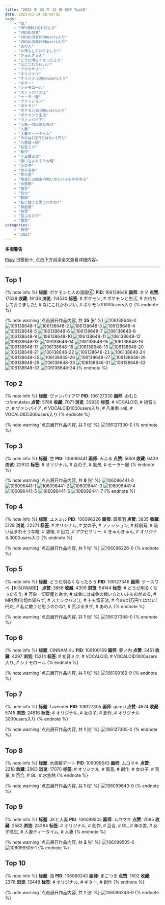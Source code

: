 ```yaml
---
title: "2023 年 03 月 12 日 日榜 Top10"
date: 2023-03-14 06:09:01
tags:
    - "GL"
    - "MP(燃料)切れ知らず"
    - "VOCALOID"
    - "VOCALOID1000users入り"
    - "VOCALOID5000users入り"
    - "あの人"
    - "お待ちしておりました!"
    - "きゅんきゅん"
    - "どうだ明るくなったろう"
    - "なにこれかわいい"
    - "アクセサリー"
    - "オリジナル"
    - "オリジナル3000users入り"
    - "ギター"
    - "シナモロール"
    - "スナックバス江"
    - "セーラー服"
    - "ファッション"
    - "ポケモン"
    - "ポケモン10000users入り"
    - "ポケモンと生活"
    - "ヴァンパイア"
    - "万象一切灰塵と為せ"
    - "人妻"
    - "人妻ティータイム"
    - "今のは1万円ではない1円だ"
    - "八重歯っ娘"
    - "初音ミク"
    - "創作"
    - "十五雷正法"
    - "吸い込まれそうな瞳"
    - "女の子"
    - "女子高生"
    - "年の差"
    - "成金には成金の戦い方といふものがある"
    - "水族館"
    - "百合"
    - "目力"
    - "碧眼"
    - "私に敵うと思うのかね?"
    - "絆創膏"
    - "背景"
    - "荒ぶるタグ"
    - "風景"
categories:
    - "日榜"
    - "2023"
---
```


<i class="fa fa-triangle-exclamation"></i>**多图警告**<i class="fa fa-triangle-exclamation"></i>

[Pixiv](https://www.pixiv.net/) 日榜前十, 点击下方阅读全文查看详细内容~

<!-- more -->

---

## Top 1

{% note info %}
**标题**: ポケモンと人の漫画⑥
**PID**: 106138648 **画师**: ネヲ
**点赞**: 17338 **收藏**: 19138 **浏览**: 114530
**标签**: # ポケモン, # ポケモンと生活, # お待ちしておりました!, # なにこれかわいい, # ポケモン10000users入り
{% endnote %}

{% note warning '点击展开作品内容, 共 **35** 张' %}
![106138648-0](https://i.pixiv.re/img-original/img/2023/03/12/10/57/59/106138648_p0.png)
![106138648-1](https://i.pixiv.re/img-original/img/2023/03/12/10/57/59/106138648_p1.png)
![106138648-2](https://i.pixiv.re/img-original/img/2023/03/12/10/57/59/106138648_p2.png)
![106138648-3](https://i.pixiv.re/img-original/img/2023/03/12/10/57/59/106138648_p3.png)
![106138648-4](https://i.pixiv.re/img-original/img/2023/03/12/10/57/59/106138648_p4.png)
![106138648-5](https://i.pixiv.re/img-original/img/2023/03/12/10/57/59/106138648_p5.png)
![106138648-6](https://i.pixiv.re/img-original/img/2023/03/12/10/57/59/106138648_p6.png)
![106138648-7](https://i.pixiv.re/img-original/img/2023/03/12/10/57/59/106138648_p7.png)
![106138648-8](https://i.pixiv.re/img-original/img/2023/03/12/10/57/59/106138648_p8.png)
![106138648-9](https://i.pixiv.re/img-original/img/2023/03/12/10/57/59/106138648_p9.png)
![106138648-10](https://i.pixiv.re/img-original/img/2023/03/12/10/57/59/106138648_p10.png)
![106138648-11](https://i.pixiv.re/img-original/img/2023/03/12/10/57/59/106138648_p11.png)
![106138648-12](https://i.pixiv.re/img-original/img/2023/03/12/10/57/59/106138648_p12.png)
![106138648-13](https://i.pixiv.re/img-original/img/2023/03/12/10/57/59/106138648_p13.png)
![106138648-14](https://i.pixiv.re/img-original/img/2023/03/12/10/57/59/106138648_p14.png)
![106138648-15](https://i.pixiv.re/img-original/img/2023/03/12/10/57/59/106138648_p15.png)
![106138648-16](https://i.pixiv.re/img-original/img/2023/03/12/10/57/59/106138648_p16.png)
![106138648-17](https://i.pixiv.re/img-original/img/2023/03/12/10/57/59/106138648_p17.png)
![106138648-18](https://i.pixiv.re/img-original/img/2023/03/12/10/57/59/106138648_p18.png)
![106138648-19](https://i.pixiv.re/img-original/img/2023/03/12/10/57/59/106138648_p19.png)
![106138648-20](https://i.pixiv.re/img-original/img/2023/03/12/10/57/59/106138648_p20.png)
![106138648-21](https://i.pixiv.re/img-original/img/2023/03/12/10/57/59/106138648_p21.png)
![106138648-22](https://i.pixiv.re/img-original/img/2023/03/12/10/57/59/106138648_p22.png)
![106138648-23](https://i.pixiv.re/img-original/img/2023/03/12/10/57/59/106138648_p23.png)
![106138648-24](https://i.pixiv.re/img-original/img/2023/03/12/10/57/59/106138648_p24.png)
![106138648-25](https://i.pixiv.re/img-original/img/2023/03/12/10/57/59/106138648_p25.png)
![106138648-26](https://i.pixiv.re/img-original/img/2023/03/12/10/57/59/106138648_p26.png)
![106138648-27](https://i.pixiv.re/img-original/img/2023/03/12/10/57/59/106138648_p27.png)
![106138648-28](https://i.pixiv.re/img-original/img/2023/03/12/10/57/59/106138648_p28.png)
![106138648-29](https://i.pixiv.re/img-original/img/2023/03/12/10/57/59/106138648_p29.png)
![106138648-30](https://i.pixiv.re/img-original/img/2023/03/12/10/57/59/106138648_p30.png)
![106138648-31](https://i.pixiv.re/img-original/img/2023/03/12/10/57/59/106138648_p31.png)
![106138648-32](https://i.pixiv.re/img-original/img/2023/03/12/10/57/59/106138648_p32.png)
![106138648-33](https://i.pixiv.re/img-original/img/2023/03/12/10/57/59/106138648_p33.png)
![106138648-34](https://i.pixiv.re/img-original/img/2023/03/12/10/57/59/106138648_p34.png)
{% endnote %}

## Top 2

{% note info %}
**标题**: ヴァンパイア♡
**PID**: 106127330 **画师**: おむたつ/omutatsu
**点赞**: 5788 **收藏**: 7071 **浏览**: 30830
**标签**: # VOCALOID, # 初音ミク, # ヴァンパイア, # VOCALOID1000users入り, # 八重歯っ娘, # VOCALOID5000users入り
{% endnote %}

{% note warning '点击展开作品内容, 共 **1** 张' %}
![106127330-0](https://i.pixiv.re/img-original/img/2023/03/12/00/00/44/106127330_p0.jpg)
{% endnote %}

## Top 3

{% note info %}
**标题**: 空
**PID**: 106096441 **画师**: みふる
**点赞**: 5059 **收藏**: 6429 **浏览**: 22932
**标签**: # オリジナル, # 女の子, # 風景, # セーラー服
{% endnote %}

{% note warning '点击展开作品内容, 共 **8** 张' %}
![106096441-0](https://i.pixiv.re/img-original/img/2023/03/11/00/07/20/106096441_p0.png)
![106096441-1](https://i.pixiv.re/img-original/img/2023/03/11/00/07/20/106096441_p1.png)
![106096441-2](https://i.pixiv.re/img-original/img/2023/03/11/00/07/20/106096441_p2.png)
![106096441-3](https://i.pixiv.re/img-original/img/2023/03/11/00/07/20/106096441_p3.png)
![106096441-4](https://i.pixiv.re/img-original/img/2023/03/11/00/07/20/106096441_p4.png)
![106096441-5](https://i.pixiv.re/img-original/img/2023/03/11/00/07/20/106096441_p5.png)
![106096441-6](https://i.pixiv.re/img-original/img/2023/03/11/00/07/20/106096441_p6.png)
![106096441-7](https://i.pixiv.re/img-original/img/2023/03/11/00/07/20/106096441_p7.png)
{% endnote %}

## Top 4

{% note info %}
**标题**: ユメミル
**PID**: 106096226 **画师**: 碧風羽
**点赞**: 3835 **收藏**: 5128 **浏览**: 22271
**标签**: # オリジナル, # 女の子, # ファッション, # 絆創膏, # 吸い込まれそうな瞳, # 碧眼, # 目力, # アクセサリー, # きゅんきゅん, # オリジナル3000users入り
{% endnote %}

{% note warning '点击展开作品内容, 共 **1** 张' %}
![106096226-0](https://i.pixiv.re/img-original/img/2023/03/11/00/03/33/106096226_p0.jpg)
{% endnote %}

## Top 5

{% note info %}
**标题**: どうだ明るくなったろう
**PID**: 106127348 **画师**: ケースワベ【K-SUWABE】
**点赞**: 3856 **收藏**: 4399 **浏览**: 54144
**标签**: # どうだ明るくなったろう, # 万象一切灰塵と為せ, # 成金には成金の戦い方といふものがある, # MP(燃料)切れ知らず, # スナックバス江, # 十五雷正法, # 今のは1万円ではない1円だ, # 私に敵うと思うのかね?, # 荒ぶるタグ, # あの人
{% endnote %}

{% note warning '点击展开作品内容, 共 **1** 张' %}
![106127348-0](https://i.pixiv.re/img-original/img/2023/03/12/00/00/53/106127348_p0.jpg)
{% endnote %}

## Top 6

{% note info %}
**标题**: CINNAMIKU
**PID**: 106100169 **画师**: 夢ノ内
**点赞**: 3451 **收藏**: 4297 **浏览**: 15214
**标签**: # 初音ミク, # VOCALOID, # VOCALOID1000users入り, # シナモロール
{% endnote %}

{% note warning '点击展开作品内容, 共 **1** 张' %}
![106100169-0](https://i.pixiv.re/img-original/img/2023/03/11/02/31/09/106100169_p0.jpg)
{% endnote %}

## Top 7

{% note info %}
**标题**: Lavender
**PID**: 106127305 **画师**: gomzi
**点赞**: 4674 **收藏**: 5745 **浏览**: 24616
**标签**: # オリジナル, # 女の子, # 創作, # オリジナル3000users入り
{% endnote %}

{% note warning '点击展开作品内容, 共 **1** 张' %}
![106127305-0](https://i.pixiv.re/img-original/img/2023/03/12/00/00/33/106127305_p0.jpg)
{% endnote %}

## Top 8

{% note info %}
**标题**: 水族館デート
**PID**: 106099643 **画师**: ムロマキ
**点赞**: 2218 **收藏**: 2963 **浏览**: 17070
**标签**: # オリジナル, # 風景, # 創作, # 女の子, # 背景, # 百合, # GL, # 水族館
{% endnote %}

{% note warning '点击展开作品内容, 共 **1** 张' %}
![106099643-0](https://i.pixiv.re/img-original/img/2023/03/11/02/04/17/106099643_p0.jpg)
{% endnote %}

## Top 9

{% note info %}
**标题**: JKと人妻
**PID**: 106099505 **画师**: ムロマキ
**点赞**: 2095 **收藏**: 2582 **浏览**: 24364
**标签**: # オリジナル, # 創作, # 百合, # GL, # 年の差, # 女子高生, # 人妻ティータイム, # 人妻
{% endnote %}

{% note warning '点击展开作品内容, 共 **2** 张' %}
![106099505-0](https://i.pixiv.re/img-original/img/2023/03/11/01/59/00/106099505_p0.jpg)
![106099505-1](https://i.pixiv.re/img-original/img/2023/03/11/01/59/00/106099505_p1.jpg)
{% endnote %}

## Top 10

{% note info %}
**标题**: 海
**PID**: 106096243 **画师**: まごつき
**点赞**: 1602 **收藏**: 2378 **浏览**: 12448
**标签**: # オリジナル, # ギター, # 創作
{% endnote %}

{% note warning '点击展开作品内容, 共 **1** 张' %}
![106096243-0](https://i.pixiv.re/img-original/img/2023/03/11/00/03/43/106096243_p0.png)
{% endnote %}
